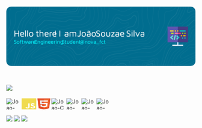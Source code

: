 ![Header](./github-header-image.png)

##

<br>

<div align="left">
  <a href="https://github.com/JoaoSouzaeSilva">
  <img height="180em" src="https://github-readme-stats.vercel.app/api?username=JoaoSouzaeSilva&show_icons=true&theme=cobalt&include_all_commits=true&count_private=true"/>
</div>
  
  <div style="display: inline_block"><br>
  <img align="left" alt="Joao-Java" height="30" width="40" src="https://cdn.jsdelivr.net/gh/devicons/devicon/icons/java/java-original-wordmark.svg">
  <img align="left" alt="Joao-Js" height="30" width="40" src="https://raw.githubusercontent.com/devicons/devicon/master/icons/javascript/javascript-plain.svg">
  <img align="left" alt="Joao-HTML" height="30" width="40" src="https://raw.githubusercontent.com/devicons/devicon/master/icons/html5/html5-original.svg">
  <img align="left" alt="Joao-C" height="30" width="40" src="https://cdn.jsdelivr.net/gh/devicons/devicon/icons/c/c-original.svg">
  <img align="left" alt="Joao-Kotlin" height="30" width="40" src="https://cdn.jsdelivr.net/gh/devicons/devicon/icons/kotlin/kotlin-original.svg">
<img align="left" alt="Joao-react" height="30" width="40" src="https://cdn.jsdelivr.net/gh/devicons/devicon/icons/react/react-original.svg">
<img align="left" alt="Joao-gcp" height="30" width="40" src="https://cdn.jsdelivr.net/gh/devicons/devicon/icons/googlecloud/googlecloud-original.svg">
</div>
 
<br>                                                                                                                               
                                                                                                                                  
##
                                                                                                                                    
                                                                                                                                    
<div> 
 <a href="http://discordapp.com/users/Mambo#5711" target="_blank"><img src="https://img.shields.io/badge/Discord-7289DA?style=for-the-badge&logo=discord&logoColor=white" target="_blank"></a> 
  <a href = "mailto:joaosouzaesilva48@gmail.com"><img src="https://img.shields.io/badge/-Gmail-%23333?style=for-the-badge&logo=gmail&logoColor=white" target="_blank"></a>
  <a href="https://www.linkedin.com/in/joaosouzasilva" target="_blank"><img src="https://img.shields.io/badge/-LinkedIn-%230077B5?style=for-the-badge&logo=linkedin&logoColor=white" target="_blank"></a> 
  
  <br>
  <br>
  <br>
  
</div>                                                                                                                                
